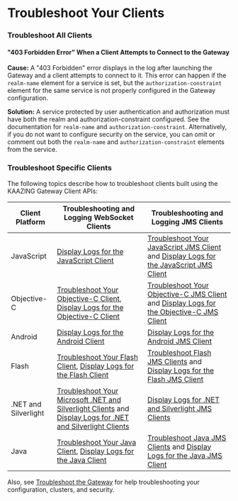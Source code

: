 Troubleshoot Your Clients
=========================

### Troubleshoot All Clients

#### "403 Forbidden Error" When a Client Attempts to Connect to the Gateway

**Cause:** A "403 Forbidden" error displays in the log after launching the Gateway and a client attempts to connect to it. This error can happen if the `realm-name` element for a service is set, but the `authorization-constraint` element for the same service is not properly configured in the Gateway configuration.

**Solution:** A service protected by user authentication and authorization must have both the realm and authorization-constraint configured. See the documentation for `realm-name` and `authorization-constraint`. Alternatively, if you do not want to configure security on the service, you can omit or comment out both the `realm-name` and `authorization-constraint` elements from the service.

### Troubleshoot Specific Clients

The following topics describe how to troubleshoot clients built using the KAAZING Gateway Client APIs:

| Client Platform      | Troubleshooting and Logging WebSocket Clients                                                                                                                                                       | Troubleshooting and Logging JMS Clients                                                                                                                             |
| -------------------- | --------------------------------------------------------------------------------------------------------------------------------------------------------------------------------------------------- | ------------------------------------------------------------------------------------------------------------------------------------------------------------------- |
| JavaScript           | [Display Logs for the JavaScript Client](https://github.com/kaazing/javascript.client/blob/develop/gateway/doc/p_clientlogging_js.md)                                                                                                                           | [Troubleshoot Your JavaScript JMS Client](https://github.com/kaazing/enterprise.javascript.client/blob/develop/jms/doc/p_dev_js_tshoot_jms.md) and [Display Logs for the JavaScript JMS Client](https://github.com/kaazing/enterprise.javascript.client/blob/develop/jms/doc/p_clientlogging_js_jms.md)           |
| Objective-C          | [Troubleshoot Your Objective-C Client](../ios/p_dev_objc_tshoot.md),  [Display Logs for the Objective-C Client](../ios/p_dev_objc_log.md)                                                 | [Troubleshoot Your Objective-C JMS Client](../ios/p_dev_objc_tshoot.md) and [Display Logs for the Objective-C JMS Client](../ios/p_dev_objc_log.md)       |
| Android              | [Display Logs for the Android Client](../java/p_dev_android_log.md)                                                                                                                          | [Display Logs for the Android JMS Client](../java/p_dev_android_log.md)                                                                                      |
| Flash                | [Troubleshoot Your Flash Client](../flash/p_dev_flash_tshoot.md), [Display Logs for the Flash Client](../flash/p_clientlogging_flash.md)                                                    | [Troubleshoot Flash JMS Clients](../flash/p_dev_flash_tshoot.md) and [Display Logs for the Flash JMS Client](../flash/p_clientlogging_flash.md)             |
| .NET and Silverlight | [Troubleshoot Your Microsoft .NET and Silverlight Clients](../windows/p_dev_dotnet_tshoot.md) and  [Display Logs for .NET and Silverlight Clients](../windows/p_clientlogging_dotnet.md)      | [Display Logs for .NET and Silverlight JMS Clients](../windows/p_clientlogging_dotnet.md)                                                                        |
| Java                 | [Troubleshoot Your Java Client](../java/p_dev_java_tshoot.md), [Display Logs for the Java Client](../java/p_dev_java_logging.md)                                                            | [Troubleshoot Java JMS Clients](../java/p_dev_java_tshoot.md) and  [Display Logs for the Java JMS Client](../java/p_dev_java_logging.md)                    |


Also, see [Troubleshoot the Gateway](o_troubleshoot.md) for help troubleshooting your configuration, clusters, and security.
